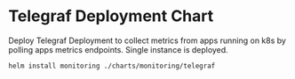 # Telegraf Deployment Chart

Deploy Telegraf Deployment to collect metrics from apps running on k8s
by polling apps metrics endpoints.
Single instance is deployed.

```
helm install monitoring ./charts/monitoring/telegraf
```